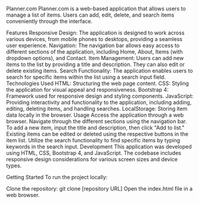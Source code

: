 Planner.com
Planner.com is a web-based application that allows users to manage a list of items. Users can add, edit, delete, and search items conveniently through the interface.

Features
Responsive Design: The application is designed to work across various devices, from mobile phones to desktops, providing a seamless user experience.
Navigation: The navigation bar allows easy access to different sections of the application, including Home, About, Items (with dropdown options), and Contact.
Item Management: Users can add new items to the list by providing a title and description. They can also edit or delete existing items.
Search Functionality: The application enables users to search for specific items within the list using a search input field.
Technologies Used
HTML: Structuring the web page content.
CSS: Styling the application for visual appeal and responsiveness.
Bootstrap 4: Framework used for responsive design and styling components.
JavaScript: Providing interactivity and functionality to the application, including adding, editing, deleting items, and handling searches.
LocalStorage: Storing item data locally in the browser.
Usage
Access the application through a web browser.
Navigate through the different sections using the navigation bar.
To add a new item, input the title and description, then click "Add to list."
Existing items can be edited or deleted using the respective buttons in the item list.
Utilize the search functionality to find specific items by typing keywords in the search input.
Development
This application was developed using HTML, CSS, Bootstrap 4, and JavaScript. The codebase includes responsive design considerations for various screen sizes and device types.

Getting Started
To run the project locally:

Clone the repository: git clone [repository URL]
Open the index.html file in a web browser.
